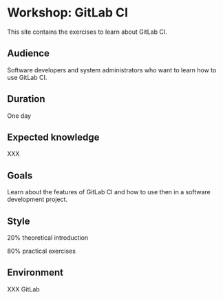 # Workshop: GitLab CI

This site contains the exercises to learn about GitLab CI.

## Audience

Software developers and system administrators who want to learn how to use GitLab CI.

## Duration

One day

## Expected knowledge

XXX

## Goals

Learn about the features of GitLab CI and how to use then in a software development project.

## Style

20% theoretical introduction

80% practical exercises

## Environment

XXX GitLab
